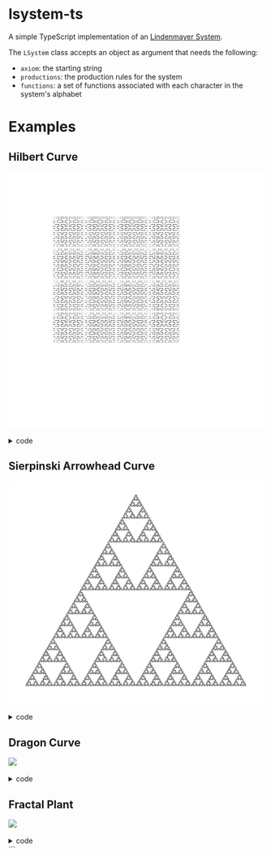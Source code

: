 # lsystem-ts

A simple TypeScript implementation of an [Lindenmayer System](https://en.wikipedia.org/wiki/L-system).

The `LSystem` class accepts an object as argument that needs the following:

- `axiom`: the starting string
- `productions`: the production rules for the system
- `functions`: a set of functions associated with each character in the system's alphabet

# Examples

## Hilbert Curve

![](https://raw.githubusercontent.com/premshree/lsystem-ts/master/examples/hilbert.png)

<details>
  <summary>code</summary>

```js
var canvas = document.getElementById("canvas");
var ctx = canvas.getContext("2d");

// translate to center of canvas
ctx.translate(canvas.width / 1.5, canvas.height / 1.5);
ctx.rotate(Math.PI / 2);
ctx.lineWidth = 1;

var hilbert = new LSystem({
  axiom: "A",
  productions: {
    A: "lBfrAfArfBl",
    B: "rAflBfBlfAr"
  },
  functions: {
    f: () => {
      ctx.beginPath();
      ctx.moveTo(0, 0);
      ctx.lineTo(0, canvas.width / Math.pow(2, hilbert.generations + 1));
      ctx.stroke();
      ctx.translate(0, canvas.width / Math.pow(2, hilbert.generations + 1));
    },
    l: () => ctx.rotate((Math.PI / 180) * 90),
    r: () => ctx.rotate((Math.PI / 180) * -90)
  }
});

hilbert.produce(6);
```

 </details>

## Sierpinski Arrowhead Curve

![](https://raw.githubusercontent.com/premshree/lsystem-ts/master/examples/sierpinski-arrowhead.png)

<details>
  <summary>code</summary>
  
```js
var canvas = document.getElementById("canvas");
var ctx = canvas.getContext("2d");

// translate to center of canvas
ctx.translate(canvas.width / 4, canvas.height / 2);
ctx.rotate((Math.PI / 180) \* 270);
ctx.lineWidth = 0;

var sierpinskiArrowHead = new LSystem({
axiom: "A",
productions: {
A: "B-A-B",
B: "A+B+A"
},
functions: {
A: () => {
ctx.beginPath();
ctx.moveTo(0, 0);
ctx.lineTo(
0,
canvas.height / Math.pow(2, sierpinskiArrowHead.generations + 1)
);
ctx.stroke();
ctx.translate(
0,
canvas.height / Math.pow(2, sierpinskiArrowHead.generations + 1)
);
ctx.closePath();
},
B: () => {
ctx.beginPath();
ctx.moveTo(0, 0);
ctx.lineTo(
0,
canvas.height / Math.pow(2, sierpinskiArrowHead.generations + 1)
);
ctx.stroke();
ctx.translate(
0,
canvas.height / Math.pow(2, sierpinskiArrowHead.generations + 1)
);
ctx.closePath();
},
"+": () => {
ctx.rotate((Math.PI / 180) _ -60);
},
"-": () => {
ctx.rotate((Math.PI / 180) _ 60);
}
}
});

dragon.produce(10);

````
</details>

## Dragon Curve

![](https://raw.githubusercontent.com/premshree/lsystem-ts/master/examples/dragon.png)

<details>
  <summary>code</summary>

```js
var canvas = document.getElementById("canvas");
var ctx = canvas.getContext("2d");

// translate to center of canvas
ctx.translate(canvas.width / 3, canvas.height / 2);
ctx.rotate(Math.PI);

var dragon = new LSystem({
  axiom: "FX",
  productions: {
    X: "X+YF+",
    Y: "-FX-Y"
  },
  functions: {
    F: () => {
      ctx.beginPath();
      ctx.moveTo(0, 0);
      ctx.lineTo(0, canvas.height / (dragon.generations + 100));
      ctx.stroke();
      ctx.translate(0, canvas.height / (dragon.generations + 100));
      ctx.closePath();
    },
    "+": () => {
      ctx.rotate((Math.PI / 180) * +90);
    },
    "-": () => {
      ctx.rotate((Math.PI / 180) * -90);
    }
  }
});

dragon.produce(10);
````

</details>

## Fractal Plant

![](https://raw.githubusercontent.com/premshree/lsystem-ts/master/examples/fractal-plant.png)

<details>
  <summary>code</summary>
  
```js
var canvas = document.getElementById("canvas");
var ctx = canvas.getContext("2d");

// translate to center of canvas
ctx.translate(canvas.width / 3, canvas.height);
ctx.scale(-1, 1);
ctx.rotate((Math.PI / 180) \* 150);
ctx.lineWidth = 0.3;

var plant = new LSystem({
axiom: "X",
productions: {
X: "F+[[X]-X]-F[-FX]+X",
F: "FF"
},
functions: {
F: () => {
ctx.beginPath();
ctx.moveTo(0, 0);
ctx.lineTo(0, canvas.width / Math.pow(2, plant.generations + 2));
ctx.stroke();
ctx.translate(0, canvas.width / Math.pow(2, plant.generations + 2));
},
"+": () => {
ctx.rotate((Math.PI / 180) _ 25);
},
"-": () => {
ctx.rotate((Math.PI / 180) _ -25);
},
"[": () => {
ctx.save();
},
"]": () => {
ctx.restore();
}
}
});

plant.produce(10);

```
</details>
```
